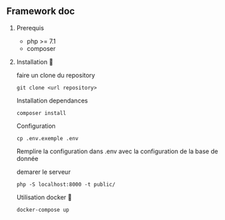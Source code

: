 ## Framework doc

1. Prerequis
    - php >= 7.1
    - composer

2. Installation 🚀

    faire un clone du repository
    ```
    git clone <url repository>
    ```

    Installation dependances
    ```
    composer install
    ```

    Configuration
    ```
    cp .env.exemple .env
    ```
    Remplire la configuration dans .env avec la configuration de la base de donnée

    demarer le serveur
    ```
    php -S localhost:8000 -t public/
    ```

    Utilisation docker 🐳
    ```
    docker-compose up
    ```


